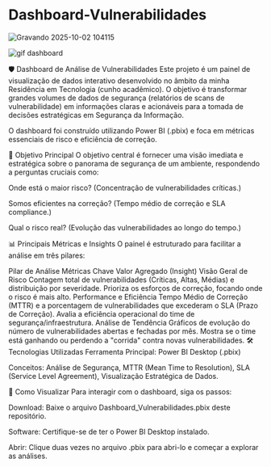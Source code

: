 # Dashboard-Vulnerabilidades


![Gravando 2025-10-02 104115](https://github.com/user-attachments/assets/14fe9719-b7e6-4ed7-bab7-6466b3d6765c)


![gif dashboard](https://github.com/user-attachments/assets/f9eb898c-71c4-4a3d-ac2f-417701f7be7e)

    
🛡️ Dashboard de Análise de Vulnerabilidades
Este projeto é um painel de visualização de dados interativo desenvolvido no âmbito da minha Residência em Tecnologia (cunho acadêmico). O objetivo é transformar grandes volumes de dados de segurança (relatórios de scans de vulnerabilidade) em informações claras e acionáveis para a tomada de decisões estratégicas em Segurança da Informação.

O dashboard foi construído utilizando Power BI (.pbix) e foca em métricas essenciais de risco e eficiência de correção.

🎯 Objetivo Principal
O objetivo central é fornecer uma visão imediata e estratégica sobre o panorama de segurança de um ambiente, respondendo a perguntas cruciais como:

Onde está o maior risco? (Concentração de vulnerabilidades críticas.)

Somos eficientes na correção? (Tempo médio de correção e SLA compliance.)

Qual o risco real? (Evolução das vulnerabilidades ao longo do tempo.)

📊 Principais Métricas e Insights
O painel é estruturado para facilitar a análise em três pilares:

Pilar de Análise	Métricas Chave	Valor Agregado (Insight)
Visão Geral de Risco	Contagem total de vulnerabilidades (Críticas, Altas, Médias) e distribuição por severidade.	Prioriza os esforços de correção, focando onde o risco é mais alto.
Performance e Eficiência	Tempo Médio de Correção (MTTR) e a porcentagem de vulnerabilidades que excederam o SLA (Prazo de Correção).	Avalia a eficiência operacional do time de segurança/infraestrutura.
Análise de Tendência	Gráficos de evolução do número de vulnerabilidades abertas e fechadas por mês.	Mostra se o time está ganhando ou perdendo a "corrida" contra novas vulnerabilidades.
🛠️ Tecnologias Utilizadas
Ferramenta Principal: Power BI Desktop (.pbix)

Conceitos: Análise de Segurança, MTTR (Mean Time to Resolution), SLA (Service Level Agreement), Visualização Estratégica de Dados.

📝 Como Visualizar
Para interagir com o dashboard, siga os passos:

Download: Baixe o arquivo Dashboard_Vulnerabilidades.pbix deste repositório.

Software: Certifique-se de ter o Power BI Desktop instalado.

Abrir: Clique duas vezes no arquivo .pbix para abri-lo e começar a explorar as análises.
